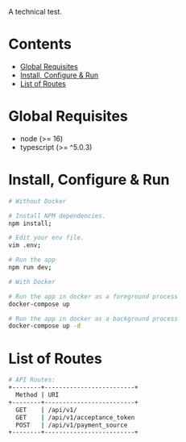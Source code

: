 A technical test.

# Contents

- [Global Requisites](#global-requisites)
- [Install, Configure &amp; Run](#install-configure--run)
- [List of Routes](#list-of-routes)

# Global Requisites

- node (>= 16)
- typescript (>= ^5.0.3)

# Install, Configure & Run

```bash
# Without Docker

# Install NPM dependencies.
npm install;

# Edit your env file.
vim .env;

# Run the app
npm run dev;
```

```bash
# With Docker

# Run the app in docker as a foreground process
docker-compose up

# Run the app in docker as a background process
docker-compose up -d
```

# List of Routes

```sh
# API Routes:
+--------+-------------------------+
  Method | URI
+--------+-------------------------+
  GET    | /api/v1/
  GET    | /api/v1/acceptance_token
  POST   | /api/v1/payment_source
+--------+-------------------------+
```

